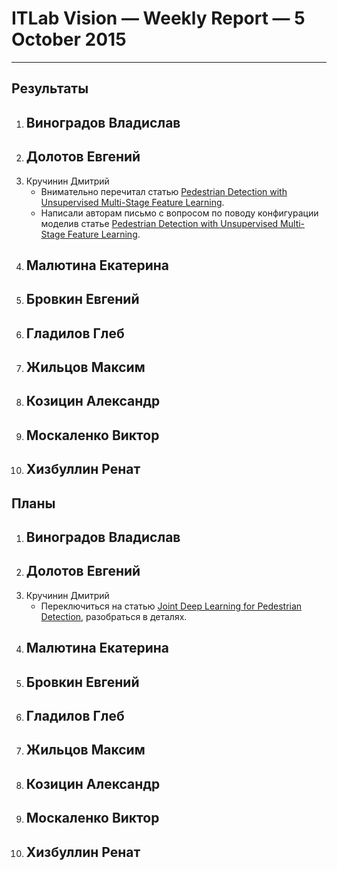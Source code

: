 # ITLab Vision — Weekly Report — 5 October 2015

----------------

## Результаты

  1. Виноградов Владислав
     -
  1. Долотов Евгений
     -
  1. Кручинин Дмитрий
     - Внимательно перечитал статью [Pedestrian Detection with Unsupervised Multi-Stage Feature Learning](http://cs.nyu.edu/~sermanet/papers/sermanet-cvpr-13.pdf).
     - Написали авторам письмо с вопросом по поводу конфигурации моделив статье [Pedestrian Detection with Unsupervised Multi-Stage Feature Learning](http://cs.nyu.edu/~sermanet/papers/sermanet-cvpr-13.pdf).
  1. Малютина Екатерина
     -
  1. Бровкин Евгений
     -
  1. Гладилов Глеб
     -
  1. Жильцов Максим
     -
  1. Козицин Александр
     -
  1. Москаленко Виктор
     -
  1. Хизбуллин Ренат
     -

## Планы

  1. Виноградов Владислав
     -
  1. Долотов Евгений
     -
  1. Кручинин Дмитрий
     - Переключиться на статью [Joint Deep Learning for Pedestrian Detection](http://www.ee.cuhk.edu.hk/~wlouyang/projects/ouyangWiccv13Joint/index.html), разобраться в деталях.
  1. Малютина Екатерина
     -
  1. Бровкин Евгений
     -
  1. Гладилов Глеб
     -
  1. Жильцов Максим
     -
  1. Козицин Александр
     -
  1. Москаленко Виктор
     -
  1. Хизбуллин Ренат
     -
